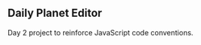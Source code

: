 Daily Planet Editor
---------------------------------

Day 2 project to reinforce JavaScript code conventions.